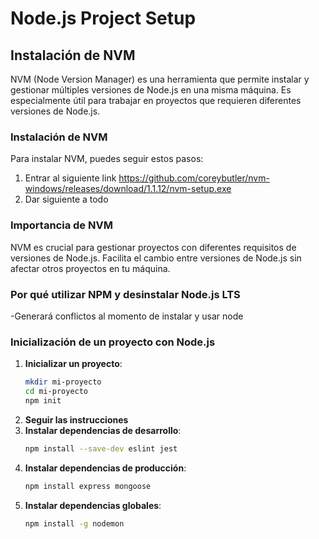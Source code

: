 # Node.js Project Setup

## Instalación de NVM

NVM (Node Version Manager) es una herramienta que permite instalar y gestionar múltiples versiones de Node.js en una misma máquina. Es especialmente útil para trabajar en proyectos que requieren diferentes versiones de Node.js.

### Instalación de NVM

Para instalar NVM, puedes seguir estos pasos:

1. Entrar al siguiente link https://github.com/coreybutler/nvm-windows/releases/download/1.1.12/nvm-setup.exe
2. Dar siguiente a todo

### Importancia de NVM

NVM es crucial para gestionar proyectos con diferentes requisitos de versiones de Node.js. Facilita el cambio entre versiones de Node.js sin afectar otros proyectos en tu máquina.

### Por qué utilizar NPM y desinstalar Node.js LTS 
-Generará conflictos al momento de instalar y usar node

### Inicialización de un proyecto con Node.js

1. **Inicializar un proyecto**:
    ```sh
    mkdir mi-proyecto
    cd mi-proyecto
    npm init
    ```
2. **Seguir las instrucciones**
3. **Instalar dependencias de desarrollo**:
    ```sh
    npm install --save-dev eslint jest
    ```
4. **Instalar dependencias de producción**:
    ```sh
    npm install express mongoose
    ```
5. **Instalar dependencias globales**:
    ```sh
    npm install -g nodemon
    ```
